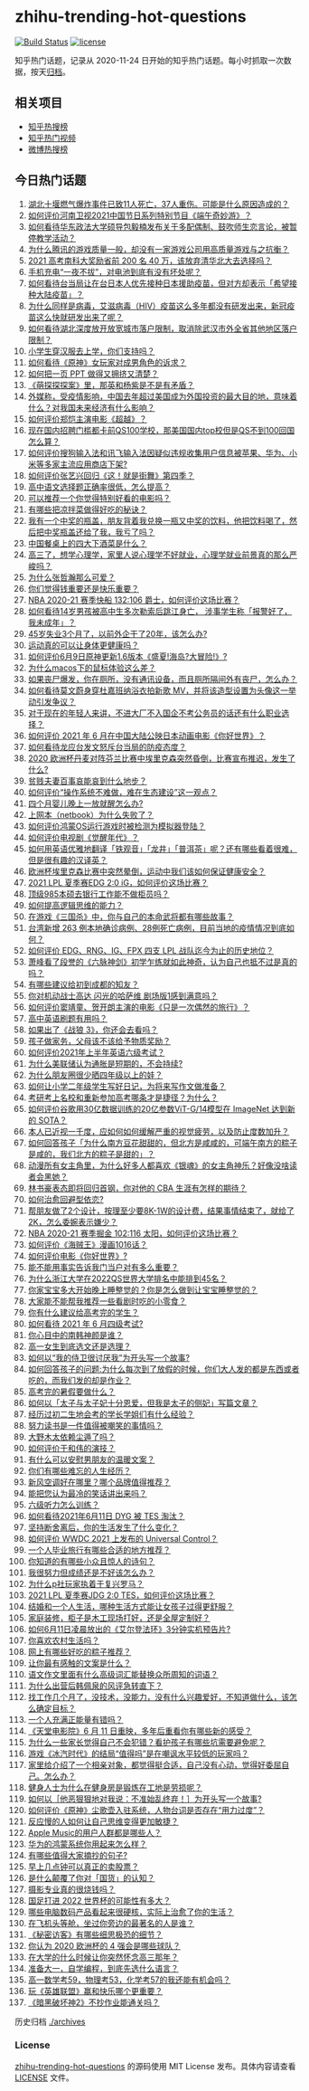 # zhihu-trending-hot-questions

[![Build Status](https://github.com/justjavac/zhihu-trending-hot-questions/workflows/ci/badge.svg?branch=master)](https://github.com/justjavac/zhihu-trending-hot-questions/actions)
[![license](https://img.shields.io/github/license/justjavac/zhihu-trending-hot-questions)](https://github.com/justjavac/zhihu-trending-hot-questions/blob/master/LICENSE)

知乎热门话题，记录从 2020-11-24 日开始的知乎热门话题。每小时抓取一次数据，按天[归档](./archives)。

## 相关项目

- [知乎热搜榜](https://github.com/justjavac/zhihu-trending-top-search)
- [知乎热门视频](https://github.com/justjavac/zhihu-trending-hot-video)
- [微博热搜榜](https://github.com/justjavac/weibo-trending-hot-search)

## 今日热门话题

<!-- BEGIN -->
<!-- 最后更新时间 Sun Jun 13 2021 17:01:51 GMT+0800 (China Standard Time) -->

1. [湖北十堰燃气爆炸事件已致11人死亡，37人重伤。可能是什么原因造成的？](https://www.zhihu.com/question/464751425)
2. [如何评价河南卫视2021中国节日系列特别节目《端午奇妙游》？](https://www.zhihu.com/question/464672807)
3. [如何看待华东政法大学硕导包毅楠发布关于多配偶制、鼓吹师生恋言论，被暂停教学活动？](https://www.zhihu.com/question/463918672)
4. [为什么腾讯的游戏质量一般，却没有一家游戏公司用高质量游戏与之抗衡？](https://www.zhihu.com/question/437231835)
5. [2021 高考南科大奖励省前 200 名 40
   万，该放弃清华北大去选择吗？](https://www.zhihu.com/question/464200988)
6. [手机充电“一夜不拔”，对电池到底有没有坏处呢？](https://www.zhihu.com/question/351666337)
7. [如何看待台当局让在台日本人优先接种日本援助疫苗，但对方却表示「希望接种大陆疫苗」？](https://www.zhihu.com/question/464492676)
8. [为什么同样是病毒，艾滋病毒（HIV）疫苗这么多年都没有研发出来，新冠疫苗这么快就研发出来了呢？](https://www.zhihu.com/question/464293186)
9. [如何看待湖北深度放开放宽城市落户限制，取消除武汉市外全省其他地区落户限制？](https://www.zhihu.com/question/464654509)
10. [小学生穿汉服去上学，你们支持吗？](https://www.zhihu.com/question/462698427)
11. [如何看待《原神》女玩家对成男角色的诉求？](https://www.zhihu.com/question/464253913)
12. [如何把一页 PPT 做得又拥挤又清楚？](https://www.zhihu.com/question/345405596)
13. [《萌探探探案》里，那英和杨紫是不是有矛盾？](https://www.zhihu.com/question/464554526)
14. [外媒称，受疫情影响，中国去年超过美国成为外国投资的最大目的地，意味着什么？对我国未来经济有什么影响？](https://www.zhihu.com/question/457880259)
15. [如何评价郑恺主演电影《超越》？](https://www.zhihu.com/question/463811252)
16. [现在国内招聘门槛都卡前QS100学校，那美国国内top校但是QS不到100回国怎么算？](https://www.zhihu.com/question/463057342)
17. [如何评价搜狗输入法和讯飞输入法因疑似违规收集用户信息被苹果、华为、小米等多家主流应用商店下架?](https://www.zhihu.com/question/464487140)
18. [如何评价张艺兴回归《这！就是街舞》第四季？](https://www.zhihu.com/question/464627178)
19. [高中语文选择题正确率很低，怎么提高？](https://www.zhihu.com/question/268757871)
20. [可以推荐一个你觉得特别好看的电影吗？](https://www.zhihu.com/question/460500917)
21. [有哪些把凉拌菜做得好吃的秘诀？](https://www.zhihu.com/question/327948969)
22. [我有一个中奖的瓶盖，朋友背着我兑换一瓶又中奖的饮料，他把饮料喝了，然后把中奖瓶盖还给了我，我亏了吗？](https://www.zhihu.com/question/459981000)
23. [中国餐桌上的四大下酒菜是什么？](https://www.zhihu.com/question/462205949)
24. [高三了，想学心理学，家里人说心理学不好就业，心理学就业前景真的那么严峻吗？](https://www.zhihu.com/question/373860147)
25. [为什么张哲瀚那么可爱？](https://www.zhihu.com/question/457147181)
26. [你们觉得钱重要还是快乐重要？](https://www.zhihu.com/question/464208782)
27. [NBA 2020-21 赛季快船 132:106
    爵士，如何评价这场比赛？](https://www.zhihu.com/question/464734427)
28. [如何看待14岁男孩被高中生多次勒索后跳江身亡，
    涉事学生称「报警好了，我未成年」？](https://www.zhihu.com/question/464277122)
29. [45岁失业3个月了，以前外企干了20年，该怎么办?](https://www.zhihu.com/question/453104891)
30. [运动真的可以让身体更健康吗？](https://www.zhihu.com/question/453841541)
31. [如何评价6月9日原神更新1.6版本《盛夏!海岛?大冒险!》?](https://www.zhihu.com/question/464000878)
32. [为什么macos下的鼠标体验这么差？](https://www.zhihu.com/question/461920973)
33. [如果丧尸爆发，你在厕所，没有通讯设备，而且厕所隔间外有丧尸，怎么办？](https://www.zhihu.com/question/432520725)
34. [如何看待莫文蔚身穿杜嘉班纳浴衣拍新歌
    MV，并将该造型设置为头像这一举动引发争议？](https://www.zhihu.com/question/464608586)
35. [对于现在的年轻人来讲，不进大厂不入国企不考公务员的话还有什么职业选择？](https://www.zhihu.com/question/454832676)
36. [如何评价 2021 年 6
    月在中国大陆公映日本动画电影《你好世界》？](https://www.zhihu.com/question/462217412)
37. [如何看待龙应台发文怒斥台当局的防疫态度？](https://www.zhihu.com/question/464654838)
38. [2020
    欧洲杯丹麦对阵芬兰比赛中埃里克森突然昏倒，比赛宣布推迟，发生了什么?](https://www.zhihu.com/question/464718978)
39. [贫贱夫妻百事哀能哀到什么地步？](https://www.zhihu.com/question/363473759)
40. [如何评价“操作系统不难做，难在生态建设”这一观点？](https://www.zhihu.com/question/464418369)
41. [四个月婴儿晚上一放就醒怎么办?](https://www.zhihu.com/question/434473712)
42. [上网本（netbook）为什么失败了？](https://www.zhihu.com/question/455119734)
43. [如何评价鸿蒙OS运行游戏时被检测为模拟器登陆？](https://www.zhihu.com/question/459489830)
44. [如何评价电视剧《觉醒年代》？](https://www.zhihu.com/question/392105758)
45. [如何用英语优雅地翻译「铁观音」「龙井」「普洱茶」呢？还有哪些看着很难，但是很有趣的汉译英？](https://www.zhihu.com/question/464627996)
46. [欧洲杯埃里克森比赛中突然晕倒，运动中我们该如何保证健康安全？](https://www.zhihu.com/question/464718981)
47. [2021 LPL 夏季赛EDG 2:0 iG，如何评价这场比赛？](https://www.zhihu.com/question/464667070)
48. [顶级985本硕去银行工作能不做柜员吗？](https://www.zhihu.com/question/424570443)
49. [如何提高逻辑思维的能力？](https://www.zhihu.com/question/303694178)
50. [在游戏《三国杀》中，你与自己的本命武将都有哪些故事？](https://www.zhihu.com/question/464445310)
51. [台湾新增 263
    例本地确诊病例、28例死亡病例，目前当地的疫情情况到底如何？](https://www.zhihu.com/question/464268577)
52. [如何评价 EDG、RNG、IG、FPX 四支 LPL
    战队迄今为止的历史地位？](https://www.zhihu.com/question/463829660)
53. [萧峰看了段誉的《六脉神剑》初学乍练就如此神奇，认为自己也抵不过是真的吗？](https://www.zhihu.com/question/458188685)
54. [有哪些建议给初到成都的知友？](https://www.zhihu.com/question/20049064)
55. [你对机动战士高达 闪光的哈萨维 剧场版1感到满意吗？](https://www.zhihu.com/question/464485964)
56. [如何评价窦靖童、贺开朗主演的电影《只是一次偶然的旅行》？](https://www.zhihu.com/question/463837560)
57. [高中英语刷题有用吗？](https://www.zhihu.com/question/312216212)
58. [如果出了《战狼 3》，你还会去看吗？](https://www.zhihu.com/question/397047057)
59. [孩子做家务，父母该不该给予物质奖励？](https://www.zhihu.com/question/463565875)
60. [如何评价2021年上半年英语六级考试？](https://www.zhihu.com/question/464651124)
61. [为什么美联储认为通胀是短期的，不会持续?](https://www.zhihu.com/question/461935081)
62. [为什么朋友圈很少晒四年级以上的娃？](https://www.zhihu.com/question/462953490)
63. [如何让小学二年级学生写好日记，为将来写作文做准备？](https://www.zhihu.com/question/459899292)
64. [考研考上名校和重新参加高考哪条才是捷径？为什么？](https://www.zhihu.com/question/462328775)
65. [如何评价谷歌用30亿数据训练的20亿参数ViT-G/14模型在 ImageNet 达到新的
    SOTA？](https://www.zhihu.com/question/464023038)
66. [本人已近视一千度，应如何如何缓解严重的视觉疲劳，以及防止度数加升？](https://www.zhihu.com/question/450542654)
67. [如何回答孩子「为什么南方豆花甜甜的，但北方是咸咸的，可端午南方的粽子是咸的，我们北方的粽子是甜的」？](https://www.zhihu.com/question/463726781)
68. [动漫所有女主角里，为什么好多人都喜欢《银魂》的女主角神乐？好像没啥读者会黑她？](https://www.zhihu.com/question/389776955)
69. [林书豪表态即将回归首钢，你对他的 CBA 生涯有怎样的期待？](https://www.zhihu.com/question/464586085)
70. [如何治愈回避型依恋?](https://www.zhihu.com/question/318959311)
71. [帮朋友做了2个设计，按理至少要8K-1W的设计费，结果事情结束了，就给了2K，怎么委婉表示嫌少？](https://www.zhihu.com/question/463290636)
72. [NBA 2020-21 赛季掘金 102:116
    太阳，如何评价这场比赛？](https://www.zhihu.com/question/464585022)
73. [如何评价《海贼王》漫画1016话？](https://www.zhihu.com/question/464186718)
74. [如何评价电影《你好世界》?](https://www.zhihu.com/question/392101389)
75. [能不能用事实告诉我门当户对有多么重要？](https://www.zhihu.com/question/279552421)
76. [为什么浙江大学在2022QS世界大学排名中能排到45名？](https://www.zhihu.com/question/464178214)
77. [你家宝宝多大开始晚上睡整觉的？你是怎么做到让宝宝睡整觉的？](https://www.zhihu.com/question/372845449)
78. [大家能不能帮我推荐一些看剧时吃的小零食？](https://www.zhihu.com/question/447079667)
79. [你有什么建议给高考完的学生？](https://www.zhihu.com/question/464333783)
80. [如何看待 2021 年 6 月四级考试?](https://www.zhihu.com/question/464587609)
81. [你心目中的南韩神颜是谁？](https://www.zhihu.com/question/393504339)
82. [高一女生到底选文还是选理？](https://www.zhihu.com/question/462365131)
83. [如何以“我的侍卫很讨厌我”为开头写一个故事?](https://www.zhihu.com/question/440852420)
84. [如何回答孩子的问题:为什么每次到了放假的时候，你们大人发的都是东西或者吃的，而我们发的却是作业？](https://www.zhihu.com/question/264436872)
85. [高考完的暑假要做什么？](https://www.zhihu.com/question/389477306)
86. [如何以「太子与太子妃十分恩爱，但我是太子的侧妃」写篇文章？](https://www.zhihu.com/question/443793653)
87. [经历过初二生地会考的学长学姐们有什么经验？](https://www.zhihu.com/question/374298340)
88. [努力读书是一件值得被嘲笑的事情吗？](https://www.zhihu.com/question/463780015)
89. [大野木太依赖尘遁了吗？](https://www.zhihu.com/question/464336150)
90. [如何评价于和伟的演技？](https://www.zhihu.com/question/48335002)
91. [有什么可以安慰男朋友的温暖文案？](https://www.zhihu.com/question/451064358)
92. [你们有哪些难忘的人生经历？](https://www.zhihu.com/question/28780467)
93. [新风空调好在哪里？哪个品牌值得推荐？](https://www.zhihu.com/question/386800890)
94. [能把您认为最冷的笑话讲出来吗？](https://www.zhihu.com/question/447799067)
95. [六级听力怎么训练？](https://www.zhihu.com/question/29649329)
96. [如何看待2021年6月11日 DYG 被 TES 淘汰？](https://www.zhihu.com/question/464548241)
97. [坚持断舍离后，你的生活发生了什么变化？](https://www.zhihu.com/question/391206998)
98. [如何评价 WWDC 2021 上发布的 Universal
    Control？](https://www.zhihu.com/question/463794608)
99. [一个人毕业旅行有哪些合适的地方推荐？](https://www.zhihu.com/question/462789810)
100. [你知道的有哪些小众且惊人的诗句？](https://www.zhihu.com/question/459403103)
101. [我很努力但成绩还是不好该怎么办？](https://www.zhihu.com/question/457443941)
102. [为什么p社玩家执着于复兴罗马？](https://www.zhihu.com/question/463617518)
103. [2021 LPL 夏季赛JDG 2:0
     TES，如何评价这场比赛？](https://www.zhihu.com/question/464638008)
104. [结婚和一个人生活，哪种生活方式能让女孩子过得更舒服？](https://www.zhihu.com/question/463972621)
105. [家庭装修，柜子是木工现场打好，还是全屋定制好？](https://www.zhihu.com/question/443774230)
106. [如何6月11日凌晨放出的《艾尔登法环》3分钟实机预告片?](https://www.zhihu.com/question/464390726)
107. [你喜欢农村生活吗？](https://www.zhihu.com/question/383710120)
108. [网上有哪些好吃的粽子推荐？](https://www.zhihu.com/question/324727371)
109. [让你最有感触的文案是什么？](https://www.zhihu.com/question/455211006)
110. [语文作文里面有什么高级词汇能替换众所周知的词语？](https://www.zhihu.com/question/318964543)
111. [为什么出营后韩佩泉的风评急转直下？](https://www.zhihu.com/question/464027254)
112. [找工作几个月了，没技术，没能力，没有什么兴趣爱好，不知道做什么，该怎么确定目标？](https://www.zhihu.com/question/52398927)
113. [一个人充满正能量有错吗？](https://www.zhihu.com/question/462816569)
114. [《天堂电影院》6 月 11
     日重映，多年后重看你有哪些新的感受？](https://www.zhihu.com/question/464176183)
115. [为什么一些家长觉得自己不会犯错？看护孩子有哪些坑需要避免呢？](https://www.zhihu.com/question/464336498)
116. [游戏《冰汽时代》的结局“值得吗”是在嘲讽水平较低的玩家吗？](https://www.zhihu.com/question/463216099)
117. [家里给介绍了一个相亲对象，都觉得挺合适，自己没有心动，觉得好委屈自己。怎么办？](https://www.zhihu.com/question/447849056)
118. [健身人士为什么在健身房是锻炼在工地是劳损呢？](https://www.zhihu.com/question/464396509)
119. [如何以［他恶狠狠地对我说：不准始乱终弃！］为开头写一个故事?](https://www.zhihu.com/question/458410036)
120. [如何评价《原神》尘歌壶入驻系统，人物台词是否存在“用力过度”？](https://www.zhihu.com/question/464067466)
121. [反应慢的人如何让自己思维变得更加敏捷？](https://www.zhihu.com/question/23969437)
122. [Apple Music的用户人群都是哪些人？](https://www.zhihu.com/question/463554140)
123. [华为的鸿蒙系统你用起来怎么样？](https://www.zhihu.com/question/459846239)
124. [有哪些值得大家摘抄的句子?](https://www.zhihu.com/question/432298917)
125. [早上几点钟可以真正的卖股票？](https://www.zhihu.com/question/448205360)
126. [是什么颠覆了你对「国货」的认知？](https://www.zhihu.com/question/393795608)
127. [摄影专业真的很烧钱吗？](https://www.zhihu.com/question/447180090)
128. [国足打进 2022 世界杯的可能性有多大？](https://www.zhihu.com/question/461141381)
129. [哪些电脑数码产品看起来很硬核，实际上治愈了你的生活？](https://www.zhihu.com/question/464339007)
130. [在飞机头等舱，坐过你旁边的最著名的人是谁？](https://www.zhihu.com/question/359274010)
131. [《秘密访客》有哪些细思极恐的细节？](https://www.zhihu.com/question/457256716)
132. [你认为 2020 欧洲杯的 4 强会是哪些球队？](https://www.zhihu.com/question/406108920)
133. [在大学的什么时候让你突然怀念高三那年？](https://www.zhihu.com/question/460846707)
134. [准备大一，自学编程，到底先选什么语言？](https://www.zhihu.com/question/464168441)
135. [高一数学考59，物理考53，化学考57的我还能有机会吗？](https://www.zhihu.com/question/428324452)
136. [玩《英雄联盟》赢和快乐哪个更重要？](https://www.zhihu.com/question/463555989)
137. [《暗黑破坏神2》不抄作业能通关吗？](https://www.zhihu.com/question/458721304)

<!-- END -->

历史归档 [./archives](./archives)

### License

[zhihu-trending-hot-questions](https://github.com/justjavac/zhihu-trending-hot-questions)
的源码使用 MIT License 发布。具体内容请查看 [LICENSE](./LICENSE) 文件。
